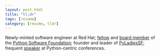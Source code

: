 ```yaml
---
layout: post.html
title: "tl;dr"
tags: [resume]
category: [resume, tldr]
---
```


Newly-minted software engineer at Red Hat; [fellow][fellow] and [board member][board] of the [Python Software Foundation][psf]; founder and leader of [PyLadiesSF][pyladiessf]; frequent [speaker][talks] at Python-centric conferences.

[fellow]: http://www.python.org/psf/members/#nominated-members
[board]: http://www.python.org/psf/members/#board-of-directors
[psf]: http://www.python.org/psf
[pyladiessf]: http://www.meetup.com/pyladiessf
[talks]: http://roguelynn.com/talks